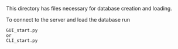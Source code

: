 This directory has files necessary for database creation and loading.

To connect to the server and load the database run
```
GUI_start.py
or
CLI_start.py
```
